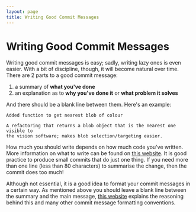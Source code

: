 ```yaml
---
layout: page
title: Writing Good Commit Messages
---
```


Writing Good Commit Messages
============================

Writing good commit messages is easy; sadly, writing lazy ones is even easier.
With a bit of discipline, though, it will become natural over time.
There are 2 parts to a good commit message:

1. a summary of **what you've done**
2. an explanation as to **why you've done it** or **what problem it solves**

And there should be a blank line between them.
Here's an example:

~~~~~ not-code
Added function to get nearest blob of colour

A refactoring that returns a blob object that is the nearest one visible to
the vision software; makes blob selection/targeting easier.
~~~~~

How much you should write depends on how much code you've written.
More information on what to write can be found on [this website](http://lbrandy.com/blog/2009/03/writing-better-commit-messages/).
It is good practice to produce small commits that do just one thing.
If you need more than one line (less than 80 characters) to summarise the change, then the commit does too much!

Although not essential, it is a good idea to format your commit messages in a certain way.
As mentioned above you should leave a blank line between the summary and the main message,
 [this website](https://tbaggery.com/2008/04/19/a-note-about-git-commit-messages.html)
 explains the reasoning behind this and many other commit message formatting conventions.
